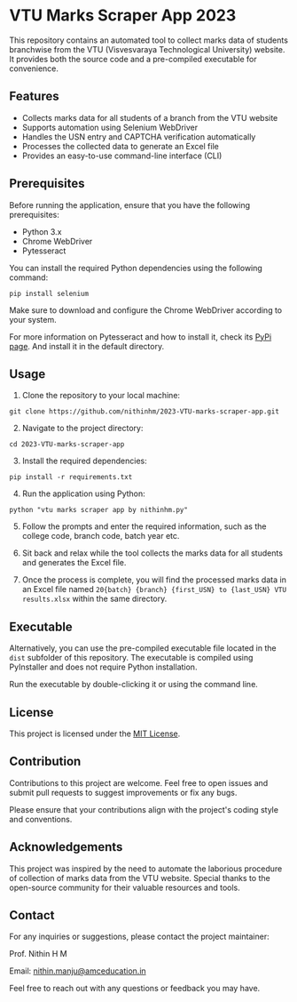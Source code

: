 # VTU Marks Scraper App 2023

This repository contains an automated tool to collect marks data of students branchwise from the VTU (Visvesvaraya Technological University) website. It provides both the source code and a pre-compiled executable for convenience.

## Features

- Collects marks data for all students of a branch from the VTU website
- Supports automation using Selenium WebDriver
- Handles the USN entry and CAPTCHA verification automatically
- Processes the collected data to generate an Excel file
- Provides an easy-to-use command-line interface (CLI)

## Prerequisites

Before running the application, ensure that you have the following prerequisites:

- Python 3.x
- Chrome WebDriver
- Pytesseract

You can install the required Python dependencies using the following command:

```
pip install selenium
```

Make sure to download and configure the Chrome WebDriver according to your system.

For more information on Pytesseract and how to install it, check its [PyPi page](https://pypi.org/project/pytesseract/). And install it in the default directory.

## Usage

1. Clone the repository to your local machine:

```
git clone https://github.com/nithinhm/2023-VTU-marks-scraper-app.git
```

2. Navigate to the project directory:

```
cd 2023-VTU-marks-scraper-app
```

3. Install the required dependencies:

```
pip install -r requirements.txt
```

4. Run the application using Python:

```
python "vtu marks scraper app by nithinhm.py"
```

5. Follow the prompts and enter the required information, such as the college code, branch code, batch year etc.

6. Sit back and relax while the tool collects the marks data for all students and generates the Excel file.

7. Once the process is complete, you will find the processed marks data in an Excel file named `20{batch} {branch} {first_USN} to {last_USN} VTU results.xlsx` within the same directory.

## Executable

Alternatively, you can use the pre-compiled executable file located in the `dist` subfolder of this repository. The executable is compiled using PyInstaller and does not require Python installation.

Run the executable by double-clicking it or using the command line.

## License

This project is licensed under the [MIT License](LICENSE).

## Contribution

Contributions to this project are welcome. Feel free to open issues and submit pull requests to suggest improvements or fix any bugs.

Please ensure that your contributions align with the project's coding style and conventions.

## Acknowledgements

This project was inspired by the need to automate the laborious procedure of collection of marks data from the VTU website. Special thanks to the open-source community for their valuable resources and tools.

## Contact

For any inquiries or suggestions, please contact the project maintainer:

Prof. Nithin H M

Email: nithin.manju@amceducation.in

Feel free to reach out with any questions or feedback you may have.
